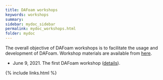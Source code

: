 ```yaml
---
title: DAFoam workshops
keywords: workshops
summary: 
sidebar: mydoc_sidebar
permalink: mydoc_workshops.html
folder: mydoc
---
```


The overall objective of DAFoam workshops is to facilitate the usage and development of DAFoam. Workshop materials are available from [here](https://github.com/DAFoam/workshops).

- June 9, 2021. The first DAFoam workshop ([details](https://dafoam.github.io/dafoam_workshop_2021.html)).

{% include links.html %}
